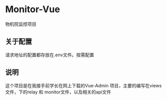 # Monitor-Vue
物机院监控项目

## 关于配置
请求地址的配置都存放在.env文件。按需配置

## 说明
这个项目是在我接手前学长在网上下载的Vue-Admin 项目，主要的编写在views文件，下的relay 和 monitor文件，以及相关的api文件
